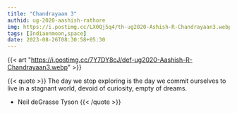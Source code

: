 ```yaml
---
title: "Chandrayaan 3"
authid: ug-2020-aashish-rathore
img: https://i.postimg.cc/LX0Qj5q4/th-ug2020-Ashish-R-Chandrayaan3.webp
tags: [Indiaonmoon,space] 
date: 2023-08-26T08:30:58+05:30
---
```


{{< art "https://i.postimg.cc/7Y7DY8cJ/def-ug2020-Aashish-R-Chandrayaan3.webp" >}}

{{< quote >}}
The day we stop exploring is the day we commit ourselves to live in a stagnant world, devoid of curiosity, empty of dreams.

- Neil deGrasse Tyson
{{< /quote >}}
